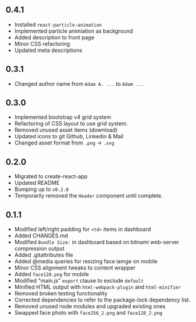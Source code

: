 ## 0.4.1

-   Installed `react-particle-animation`
-   Implemented particle animiation as background
-   Added description to front page
-   Minor CSS refactoring
-   Updated meta descriptions

## 0.3.1

-   Changed author name from `Adam A. ...` to `Adam ...`

## 0.3.0

-   Implemented bootstrap v4 grid system
-   Refactoring of CSS layout to use grid system.
-   Removed unused asset items (download)
-   Updated icons to git Github, Linkedin & Mail
-   Changed asset format from `.png` -> `.svg`

## 0.2.0

-   Migrated to create-react-app
-   Updated README
-   Bumping up to `v0.2.0`
-   Temporarily removed the `Header` component until complete.

## 0.1.1

-   Modified left/right padding for `<td>` items in dashboard
-   Added CHANGES.md
-   Modified `Bundle Size:` in dashboard based on bitnami web-server compression output
-   Added .gitattributes file
-   Added @media queries for resizing face iamge on mobile
-   Minor CSS alignment tweaks to content wrapper
-   Added `face128.png` for mobile
-   Modified "main.js" `export` clause to exclude `default`
-   Minified HTML output with `html-webpack-plugin` and `html-minifier`
-   Removed broken testing functionality
-   Corrected dependencies to refer to the package-lock dependency list.
-   Removed unused node modules and upgraded existing ones
-   Swapped face photo with `face256_2.png` and `face128_2.png`
